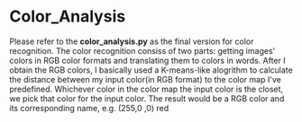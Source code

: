 # Color_Analysis

Please refer to the **color_analysis.py** as the final version for color recognition. The color recognition consiss of two parts: getting images' colors in RGB color formats and translating them to colors in words. After I obtain the RGB colors, I basically used a K-means-like alogrithm to calculate the distance between my input color(in RGB format) to the color map I've predefined. Whichever color in the color map the input color is the closet, we pick that color for the input color.
The result would be a RGB color and its corresponding name, e.g. (255,0 ,0) red
